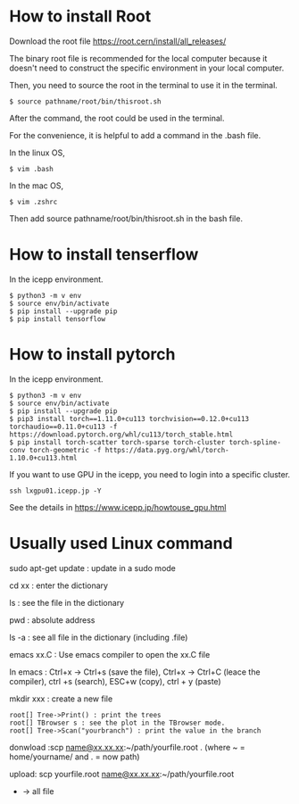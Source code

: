 # How to install Root
Download the root file https://root.cern/install/all_releases/ 

The binary root file is recommended for the local computer because it doesn't need to construct the specific environment in your local computer.

Then, you need to source the root in the terminal to use it in the terminal.
```shell
$ source pathname/root/bin/thisroot.sh
```
After the command, the root could be used in the terminal.

For the convenience, it is helpful to add a command in the .bash file.

In the linux OS,
```shell
$ vim .bash
```
In the mac OS,
```shell
$ vim .zshrc
```
Then add source pathname/root/bin/thisroot.sh in the bash file.
# How to install tenserflow
In the icepp environment.
```shell
$ python3 -m v env
$ source env/bin/activate
$ pip install --upgrade pip
$ pip install tensorflow
```

# How to install pytorch
In the icepp environment.
```shell
$ python3 -m v env
$ source env/bin/activate
$ pip install --upgrade pip
$ pip3 install torch==1.11.0+cu113 torchvision==0.12.0+cu113 torchaudio==0.11.0+cu113 -f https://download.pytorch.org/whl/cu113/torch_stable.html
$ pip install torch-scatter torch-sparse torch-cluster torch-spline-conv torch-geometric -f https://data.pyg.org/whl/torch-1.10.0+cu113.html
```

If you want to use GPU in the icepp, you need to login into a specific cluster.
```shell
ssh lxgpu01.icepp.jp -Y
```
See the details in https://www.icepp.jp/howtouse_gpu.html


# Usually used Linux command
sudo apt-get update : update in a sudo mode

cd xx : enter the dictionary

ls : see the file in the dictionary

pwd : absolute address

ls -a : see all file in the dictionary (including .file)


emacs xx.C : Use emacs compiler to open the xx.C file

In emacs :  Ctrl+x -> Ctrl+s (save the file), Ctrl+x -> Ctrl+C (leace the compiler), ctrl +s (search), ESC+w (copy), ctrl + y (paste)

mkdir xxx : create a new file

```shell
root[] Tree->Print() : print the trees
root[] TBrowser s : see the plot in the TBrowser mode.
root[] Tree->Scan("yourbranch") : print the value in the branch
```

donwload :scp name@xx.xx.xx:~/path/yourfile.root .  (where ~ = home/yourname/ and . = now path)

upload: scp yourfile.root name@xx.xx.xx:~/path/yourfile.root

* -> all file
